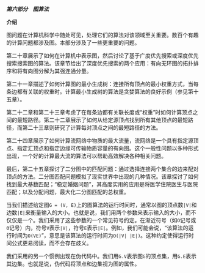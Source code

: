 ***第六部分    图算法***

**介绍**

图问题在计算机科学中随处可见，处理它们的算法对该领域至关重要。数百个有趣的计算问题都涉及图。本部分涉及了一些更重要的问题。

第二十章展示了如何在计算机中表示图，然后讨论了基于广度优先搜索或深度优先搜索搜索图的算法。该章节给出了深度优先搜索的两个应用：有向无环图的拓扑排序和将有向图分解为其强连通分量。

第二十一章描述了如何计算图的最小生成树：连接所有顶点的最小权重方式，当每条边都有关联的权重时。计算最小生成树的算法是贪婪算法的良好示例（参见第十五章）。

第二十二章和第二十三章考虑了在每条边都有关联长度或“权重”时如何计算顶点之间的最短路径。第二十二章展示了如何从给定源顶点找到所有其他顶点的最短路径，而第二十三章则研究了计算每对顶点之间的最短路径的方法。

第二十四章展示了如何计算流网络中物质的最大流量，流网络是一个具有指定源顶点、指定汇顶点和指定边缘可传输物质容量的有向图。这个一般性问题以多种形式出现，一个好的计算最大流的算法可以帮助高效解决各种相关问题。

最后，第二十五章探讨了二分图中的匹配问题：通过选择连接两个集合的边来配对顶点的方法。二分图匹配问题模拟了现实世界中出现的几种情况。该章探讨了如何找到最大基数匹配；“稳定婚姻问题”，其高度实用的应用是将医学住院医生与医院匹配；以及分配问题，最大化二分图匹配的总权重。

当我们描述给定图`G = (V, E)`上的图算法的运行时间时，通常以图的顶点数`|V|`和边数`|E|`来衡量输入的大小。也就是说，我们用两个参数来表示输入的大小，而不仅仅是一个。我们采用了这些参数的一个常见符号约定。在渐近符号（如`O`记号或`Θ`记号）内，符号`V`表示`|V|`，符号`E`表示`|E|`。例如，我们可能会说，“该算法的运行时间为`O(VE)`”，意思是该算法的运行时间为`O(|V| |E|)`。这种约定使得运行时间公式更易阅读，而不会存在歧义。

我们采用的另一个惯例出现在伪代码中。我们用`G.V`表示图`G`的顶点集，用`G.E`表示其边集。也就是说，伪代码将顶点和边集视为图的属性。
